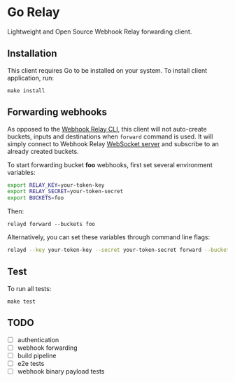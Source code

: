# Go Relay

Lightweight and Open Source Webhook Relay forwarding client.


## Installation

This client requires Go to be installed on your system. To install client application, run:

```
make install
```

## Forwarding webhooks

As opposed to the [Webhook Relay CLI](https://webhookrelay.com/v1/installation/cli), this client will not auto-create buckets, inputs and destinations when `forward` command is used. It will simply connect to Webhook Relay [WebSocket server](https://webhookrelay.com/v1/guide/socket-server) and subscribe to an already created buckets. 

To start forwarding bucket **foo** webhooks, first set several environment variables:

```bash
export RELAY_KEY=your-token-key
export RELAY_SECRET=your-token-secret
export BUCKETS=foo
```

Then:

```
relayd forward --buckets foo  
```

Alternatively, you can set these variables through command line flags:

```bash
relayd --key your-token-key --secret your-token-secret forward --bucket foo
```

## Test

To run all tests:

```
make test
```

## TODO

- [ ] authentication
- [ ] webhook forwarding
- [ ] build pipeline
- [ ] e2e tests
- [ ] webhook binary payload tests